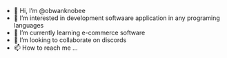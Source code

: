 - 👋 Hi, I’m @obwanknobee
- 👀 I’m interested in development softwaare application in any programing languages
- 🌱 I’m currently learning e-commerce software
- 💞️ I’m looking to collaborate on discords
- 📫 How to reach me ...

<!---
obwanknobee/obwanknobee is a ✨ special ✨ repository because its `README.md` (this file) appears on your GitHub profile.
You can click the Preview link to take a look at your changes.
--->
